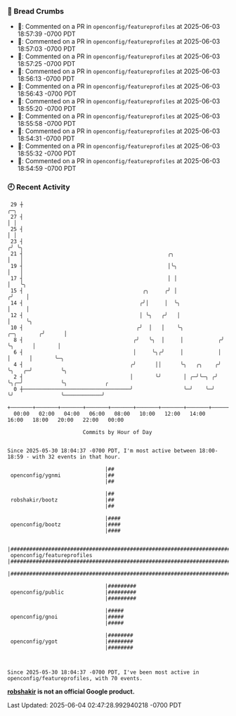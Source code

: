 ### 🍞 Bread Crumbs

 * 💬: Commented on a PR in  `openconfig/featureprofiles` at 2025-06-03 18:57:39 -0700 PDT
 * 💬: Commented on a PR in  `openconfig/featureprofiles` at 2025-06-03 18:57:03 -0700 PDT
 * 💬: Commented on a PR in  `openconfig/featureprofiles` at 2025-06-03 18:57:25 -0700 PDT
 * 💬: Commented on a PR in  `openconfig/featureprofiles` at 2025-06-03 18:56:13 -0700 PDT
 * 💬: Commented on a PR in  `openconfig/featureprofiles` at 2025-06-03 18:56:43 -0700 PDT
 * 💬: Commented on a PR in  `openconfig/featureprofiles` at 2025-06-03 18:55:20 -0700 PDT
 * 💬: Commented on a PR in  `openconfig/featureprofiles` at 2025-06-03 18:55:58 -0700 PDT
 * 💬: Commented on a PR in  `openconfig/featureprofiles` at 2025-06-03 18:54:31 -0700 PDT
 * 💬: Commented on a PR in  `openconfig/featureprofiles` at 2025-06-03 18:55:32 -0700 PDT
 * 💬: Commented on a PR in  `openconfig/featureprofiles` at 2025-06-03 18:54:59 -0700 PDT

### 🕘 Recent Activity
```
 29 ┼                                                                            ╭─╮
 27 ┤                                                                            │ │
 25 ┤                                                                            │ │
 23 ┤                                                                           ╭╯ ╰╮
 21 ┤                                              ╭╮                           │   │
 19 ┤                                              │╰╮                          │   │
 17 ┤                                              │ │                          │   ╰╮
 15 ┤                                      ╭╮     ╭╯ │                         ╭╯    │
 14 ┤                                     ╭╯│     │  ╰╮                        │     │
 12 ┤                                     │ ╰╮   ╭╯   │                        │     ╰╮
 10 ┤                                    ╭╯  │   │    ╰╮            ╭─╮       ╭╯      │
  8 ┤                                   ╭╯   ╰╮  │     │           ╭╯ ╰╮      │       │
  6 ┤                                   │     ╰╮╭╯     │           │   │      │       ╰─╮
  4 ┤                                  ╭╯      ││      ╰╮   ╭╮    ╭╯   ╰╮   ╭─╯         ╰╮
  2 ┤                                  │       ╰╯       │ ╭─╯╰─╮ ╭╯     ╰╮╭─╯            ╰╮            ╭
  0 ┼──────────────────────────────────╯                ╰─╯    ╰─╯       ╰╯               ╰────────────╯
    +───────+───────+───────+───────+───────+───────+───────+───────+───────+───────+───────+───────+────
  00:00   02:00   04:00   06:00   08:00   10:00   12:00   14:00   16:00   18:00   20:00   22:00   00:00   

						Commits by Hour of Day


Since 2025-05-30 18:04:37 -0700 PDT, I'm most active between 18:00-18:59 - with 32 events in that hour.

```



```
                               |##
 openconfig/ygnmi              |##
                               |##

                               |##
 robshakir/bootz               |##
                               |##

                               |####
 openconfig/bootz              |####
                               |####

                               |######################################################################
 openconfig/featureprofiles    |######################################################################
                               |######################################################################

                               |#########
 openconfig/public             |#########
                               |#########

                               |#####
 openconfig/gnoi               |#####
                               |#####

                               |########
 openconfig/ygot               |########
                               |########



Since 2025-05-30 18:04:37 -0700 PDT, I've been most active in openconfig/featureprofiles, with 70 events.

```
**[robshakir](mailto:robjs@google.com) is not an official Google product.**  


Last Updated: 2025-06-04 02:47:28.992940218 -0700 PDT
